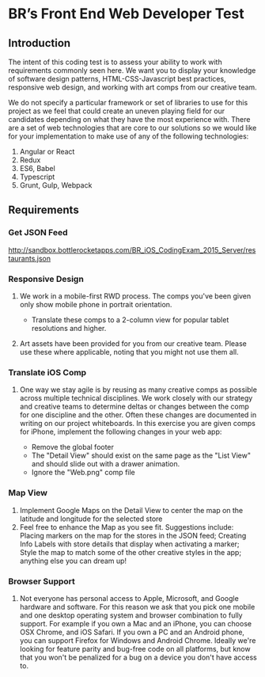 # BR’s Front End Web Developer Test

## Introduction

The intent of this coding test is to assess your ability to work with requirements commonly seen here. We want you to display your knowledge of software design patterns, HTML-CSS-Javascript best practices, responsive web design, and working with art comps from our creative team.

We do not specify a particular framework or set of libraries to use for this project as we feel that could create an uneven playing field for our candidates depending on what they have the most experience with. There are a set of web technologies that are core to our solutions so we would like for your implementation to make use of any of the following technologies:

1. Angular or React
2. Redux
3. ES6, Babel
4. Typescript
5. Grunt, Gulp, Webpack

## Requirements

### Get JSON Feed

<http://sandbox.bottlerocketapps.com/BR_iOS_CodingExam_2015_Server/restaurants.json>

### Responsive Design

1. We work in a mobile-first RWD process. The comps you've been given only show mobile phone in portrait orientation.

   - Translate these comps to a 2-column view for popular tablet resolutions and higher.

2. Art assets have been provided for you from our creative team. Please use these where applicable, noting that you might not use them all.

### Translate iOS Comp

1. One way we stay agile is by reusing as many creative comps as possible across multiple technical disciplines. We work closely with our strategy and creative teams to determine deltas or changes between the comp for one discipline and the other. Often these changes are documented in writing on our project whiteboards. In this exercise you are given comps for iPhone, implement the following changes in your web app:

   - Remove the global footer
   - The "Detail View" should exist on the same page as the "List View" and should slide out with a drawer animation.
   - Ignore the "Web.png" comp file

### Map View

1. Implement Google Maps on the Detail View to center the map on the latitude and longitude for the selected store
2. Feel free to enhance the Map as you see fit. Suggestions include: Placing markers on the map for the stores in the JSON feed; Creating Info Labels with store details that display when activating a marker; Style the map to match some of the other creative styles in the app; anything else you can dream up!

### Browser Support

1. Not everyone has personal access to Apple, Microsoft, and Google hardware and software. For this reason we ask that you pick one mobile and one desktop operating system and browser combination to fully support. For example if you own a Mac and an iPhone, you can choose OSX Chrome, and iOS Safari. If you own a PC and an Android phone, you can support Firefox for Windows and Android Chrome. Ideally we're looking for feature parity and bug-free code on all platforms, but know that you won't be penalized for a bug on a device you don't have access to.
